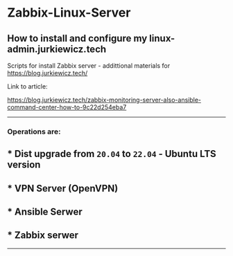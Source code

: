 # Zabbix-Linux-Server

## How to install and configure my  **linux-admin.jurkiewicz.tech**



Scripts for install Zabbix server - addittional materials for https://blog.jurkiewicz.tech/

Link to article:

https://blog.jurkiewicz.tech/zabbix-monitoring-server-also-ansible-command-center-how-to-9c22d254eba7

---

### Operations are:

## * Dist upgrade from `20.04` to `22.04` - Ubuntu LTS version
## * VPN Server (OpenVPN)
## * Ansible Serwer
## * Zabbix serwer

---


